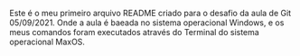 Este é o meu primeiro arquivo README criado para o desafio da aula de Git 05/09/2021. Onde a aula é baeada no sistema operacional Windows, e os meus comandos foram executados através do Terminal do sistema operacional MaxOS. 